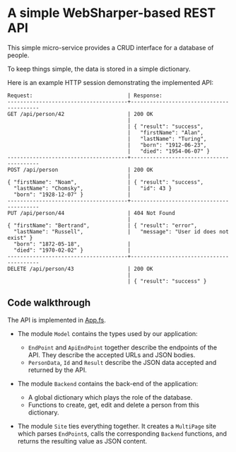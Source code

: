 # A simple WebSharper-based REST API

This simple micro-service provides a CRUD interface for a database of people.

To keep things simple, the data is stored in a simple dictionary.

Here is an example HTTP session demonstrating the implemented API:

```
Request:                              | Response:
--------------------------------------+-----------------------------------------
GET /api/person/42                    | 200 OK
                                      |
                                      | { "result": "success",
                                      |   "firstName": "Alan",
                                      |   "lastName": "Turing",
                                      |   "born": "1912-06-23",
                                      |   "died": "1954-06-07" }
--------------------------------------+-----------------------------------------
POST /api/person                      | 200 OK
                                      |
{ "firstName": "Noam",                | { "result": "success",
  "lastName": "Chomsky",              |   "id": 43 }
  "born": "1928-12-07" }              |
--------------------------------------+-----------------------------------------
PUT /api/person/44                    | 404 Not Found
                                      |
{ "firstName": "Bertrand",            | { "result": "error",
  "lastName": "Russell",              |   "message": "User id does not exist" }
  "born": "1872-05-18",               |
  "died": "1970-02-02" }              |
--------------------------------------+-----------------------------------------
DELETE /api/person/43                 | 200 OK
                                      |
                                      | { "result": "success" }
```

## Code walkthrough

The API is implemented in [App.fs](PeopleDb/App.fs).

- The module `Model` contains the types used by our application:
    - `EndPoint` and `ApiEndPoint` together describe the endpoints of the API. They describe the accepted URLs and JSON bodies.
    - `PersonData`, `Id` and `Result` describe the JSON data accepted and returned by the API.

- The module `Backend` contains the back-end of the application:
    - A global dictionary which plays the role of the database.
    - Functions to create, get, edit and delete a person from this dictionary.

- The module `Site` ties everything together. It creates a `MultiPage` site which parses `EndPoint`s, calls the corresponding `Backend` functions, and returns the resulting value as JSON content.
